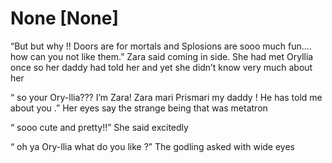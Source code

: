 # None [None]
“But but why !! Doors are for mortals and Splosions  are sooo much fun.... how can you not like them.” Zara said coming in side. She had met Oryllia once so her daddy had told her and yet she didn’t know very much about her 

“ so your Ory-llia??? I’m Zara! Zara mari Prismari my daddy ! He has told me about you .” Her eyes say the strange being that was metatron 

“ sooo cute and pretty!!” She said excitedly 

“ oh ya Ory-llia  what do you like ?” The godling asked with wide eyes
